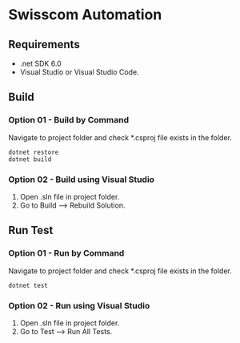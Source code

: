 # Swisscom Automation
## Requirements
* .net SDK 6.0
* Visual Studio or Visual Studio Code.

## Build
### Option 01 - Build by Command
Navigate to project folder and check *.csproj file exists in the folder. 

``` 
dotnet restore 
dotnet build
```

### Option 02 - Build using Visual Studio
1. Open .sln file in project folder.
2. Go to Build --> Rebuild Solution.

## Run Test
### Option 01 - Run by Command
Navigate to project folder and check *.csproj file exists in the folder. 

```  
dotnet test

```
### Option 02 - Run using Visual Studio
1. Open .sln file in project folder.
2. Go to Test --> Run All Tests.
